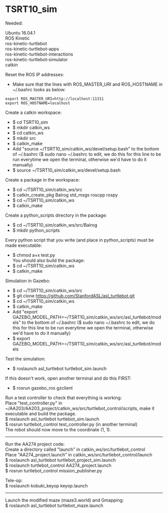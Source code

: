 # TSRT10_sim

Needed:  

Ubuntu 16.04.1  
ROS Kinetic  
ros-kinetic-turtlebot  
ros-kinetic-turtlebot-apps  
ros-kinetic-turtlebot-interactions  
ros-kinetic-turtlebot-simulator  
catkin

Reset the ROS IP addresses:
- Make sure that the lines with ROS_MASTER_URI and ROS_HOSTNAME in ~/.bashrc looks as below:
```
export ROS_MASTER_URI=http://localhost:11311
export ROS_HOSTNAME=localhost
```

Create a catkin workspace:
- $ cd TSRT10_sim
- $ mkdir catkin_ws
- $ cd catkin_ws
- $ mkdir src
- $ catkin_make
- Add "source ~/TSRT10_sim/catkin_ws/devel/setup.bash" to the bottom of ~/.bashrc ($ sudo nano ~/.bashrc to edit, we do this for this line to be run everytime we open the terminal, otherwise we'd have to do it manually)  
- $ source ~/TSRT10_sim/catkin_ws/devel/setup.bash

Create a package in the workspace:
- $ cd ~/TSRT10_sim/catkin_ws/src  
- $ catkin_create_pkg Balrog std_msgs roscpp rospy  
- $ cd ~/TSRT10_sim/catkin_ws  
- $ catkin_make   

Create a python_scripts directory in the package:
- $ cd ~/TSRT10_sim/catkin_ws/src/Balrog  
- $ mkdir python_scripts  

Every python script that you write (and place in python_scripts) must be made executable:
- $ chmod a+x test.py    
You should also build the package:
- $ cd ~/TSRT10_sim/catkin_ws  
- $ catkin_make  

Simulation in Gazebo:
- $ cd ~/TSRT10_sim/catkin_ws/src  
- $ git clone https://github.com/StanfordASL/asl_turtlebot.git  
- $ cd ~/TSRT10_sim/catkin_ws    
- $ catkin_make  
- Add "export GAZEBO_MODEL_PATH=~/TSRT10_sim/catkin_ws/src/asl_turtlebot/models" to the bottom of ~/.bashrc ($ sudo nano ~/.bashrc to edit, we do this for this line to be run everytime we open the terminal, otherwise we'd have to do it manually)
- $ export GAZEBO_MODEL_PATH=~/TSRT10_sim/catkin_ws/src/asl_turtlebot/models

Test the simulation:
- $ roslaunch asl_turtlebot turtlebot_sim.launch  

If this doesn't work, open another terminal and do this FIRST:
- $ rosrun gazebo_ros gzclient  

Run a test controller to check that everything is working:  
Place "test_controller.py" in ~/AA203/AA203_project/catkin_ws/src/turtlebot_control/scripts, make it executable and build the package.  
$ roslaunch asl_turtlebot turtlebot_sim.launch  
$ rosrun turtlebot_control test_controller.py (in another terminal)  
The robot should now move to the coordinate (1, 1).    

*******

Run the AA274 project code:  
Create a directory called "launch" in catkin_ws/src/turtlebot_control  
Place "AA274_project.launch" in catkin_ws/src/turtlebot_control/launch  
$ roslaunch asl_turtlebot turtlebot_project_sim.launch  
$ roslaunch turtlebot_control AA274_project.launch  
$ rosrun turtlebot_control mission_publisher.py  

Tele-op:  
$ roslaunch kobuki_keyop keyop.launch  

*****

Launch the modified maze (maze3.world) and Gmapping:  
$ roslaunch asl_turtlebot turtlebot_maze.launch


